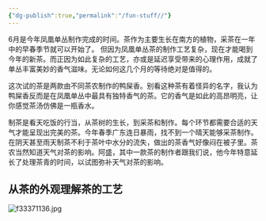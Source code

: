 ```yaml
---
{"dg-publish":true,"permalink":"/fun-stuff//"}
---
```




6月是今年凤凰单丛制作完成的时间。茶作为主要生长在南方的植物，采茶在一年中的早春季节就可以开始了。 但因为凤凰单丛茶的制作工艺复杂，现在才能喝到今年的新茶。而正因为如此复杂的工艺，亦或是延迟享受带来的心理作用，成就了单丛丰富美妙的香气滋味。无论如何这几个月的等待绝对是值得的。

这次试的茶是两款由不同茶农制作的鸭屎香。别看这种茶有着怪异的名字，我认为鸭屎香反而是在凤凰单丛中最具有独特香气的茶。它的香气是如此的高昂明亮，让你感觉茶汤仿佛是一瓶香水。

制茶是看天吃饭的行当，从茶树的生长，到采茶和制作。每个环节都需要合适的天气才能呈现出完美的茶。今年春季广东连日暴雨，找不到一个晴天能够采茶制作。在阴天甚至雨天制茶不利于茶叶中水分的流失，做出的茶香气好像闷在被子里。茶农当然知道天气对茶的影响。阿盛，其中一款茶的制作者跟我们说，他今年特意延长了处理茶青的时间，以试图弥补天气对茶的影响。

## 从茶的外观理解茶的工艺


![f33371136.jpg](/img/user/Images/new_tea/f33371136.jpg)

